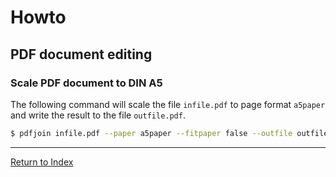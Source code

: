 # Howto

## PDF document editing

### Scale PDF document to DIN A5

The following command will scale the file `infile.pdf` to page format `a5paper` and write the result to the file `outfile.pdf`.

```bash
$ pdfjoin infile.pdf --paper a5paper --fitpaper false --outfile outfile.pdf
```

---
[Return to Index](../README.md)
